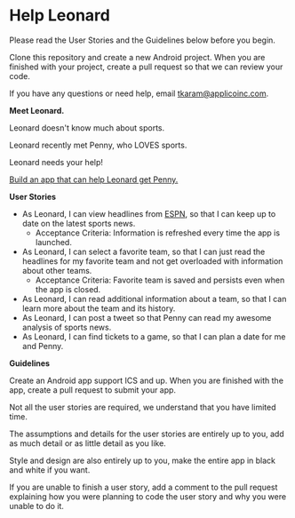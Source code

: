 Help Leonard
============

Please read the User Stories and the Guidelines below before you begin.

Clone this repository and create a new Android project. When you are finished with your project, create a pull request so that we can review your code.

If you have any questions or need help, email tkaram@applicoinc.com.

<b>Meet Leonard.</b>

Leonard doesn't know much about sports.

Leonard recently met Penny, who LOVES sports.

Leonard needs your help!

<u>Build an app that can help Leonard get Penny.</u>

<b>User Stories</b>

<ul>
<li>As Leonard, I can view headlines from <a href="http://developer.espn.com/" target="_blank">ESPN</a>, so that I can keep up to date on the latest sports news.
<ul><li>Acceptance Criteria: Information is refreshed every time the app is launched.</li></ul></li>
<li>As Leonard, I can select a favorite team, so that I can just read the headlines for my favorite team and not get overloaded with information about other teams.
<ul><li>Acceptance Criteria: Favorite team is saved and persists even when the app is closed.</li></ul></li>
<li>As Leonard, I can read additional information about a team, so that I can learn more about the team and its history.</li>
<li>As Leonard, I can post a tweet so that Penny can read my awesome analysis of sports news.</li>
<li>As Leonard, I can find tickets to a game, so that I can plan a date for me and Penny.</li>
</ul>

<b>Guidelines</b>

Create an Android app support ICS and up. When you are finished with the app, create a pull request to submit your app.

Not all the user stories are required, we understand that you have limited time.

The assumptions and details for the user stories are entirely up to you, add as much detail or as little detail as you like.

Style and design are also entirely up to you, make the entire app in black and white if you want.

If you are unable to finish a user story, add a comment to the pull request explaining how you were planning to code the user story and why you were unable to do it.
